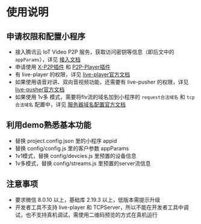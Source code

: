 # 使用说明

## 申请权限和配置小程序

- 接入腾讯云 IoT Video P2P 服务，获取访问密钥等信息（即后文中的 `appParams`），详见 [接入文档](https://cloud.tencent.com/document/product/1131/52735)
- 申请使用 [X-P2P插件](https://mp.weixin.qq.com/wxopen/plugindevdoc?appid=wx1319af22356934bf) 和 [P2P-Player插件](https://mp.weixin.qq.com/wxopen/plugindevdoc?appid=wx9e8fbc98ceac2628) 
- 有 live-player 的权限，详见 [live-player官方文档](https://developers.weixin.qq.com/miniprogram/dev/component/live-player.html)
- 如果使用语音对讲、双向音视频功能，还需要有 live-pusher 的权限，详见 [live-pusher官方文档](https://developers.weixin.qq.com/miniprogram/dev/component/live-pusher.html)
- 如果使用 1v多 模式，需要将flv流的域名加到小程序的 `request合法域名` 和 `tcp合法域名` 配置中，详见 [服务器域名配置官方文档](https://developers.weixin.qq.com/miniprogram/dev/framework/ability/network.html#1.%20%E6%9C%8D%E5%8A%A1%E5%99%A8%E5%9F%9F%E5%90%8D%E9%85%8D%E7%BD%AE)

## 利用demo熟悉基本功能

- 替换 project.config.json 里的小程序 appid
- 替换 config/config.js 里的客户参数 appParams
- 1v1模式，替换 config/devcies.js 里预置的设备信息
- 1v多模式，替换 config/streams.js 里预置的server流信息

## 注意事项
- 要求微信 8.0.10 以上，基础库 2.19.3 以上，低版本需提示升级
- 开发者工具不支持 live-player 和 TCPServer，所以不能在开发者工具中调试，也不支持真机调试，需使用二维码预览的方式在真机运行